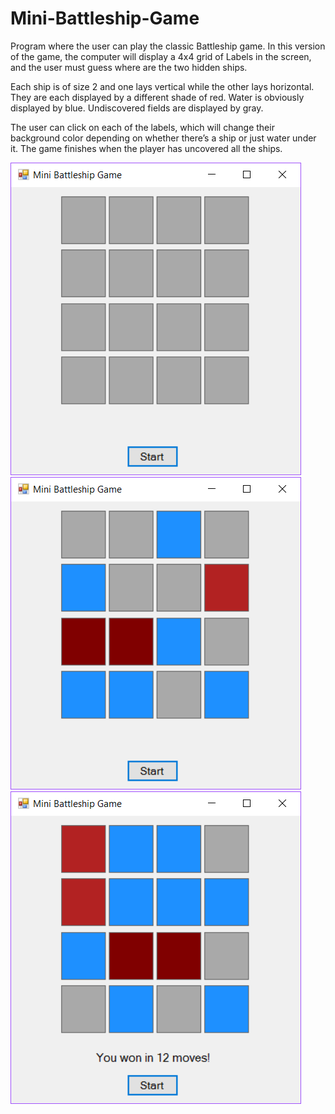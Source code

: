 # Mini-Battleship-Game

Program where the user can play the classic Battleship game. In this version of the game, the computer 
will display a 4x4 grid of Labels in the screen, and the user must guess where are the two hidden ships.

Each ship is of size 2 and one lays vertical while the other lays horizontal. They are each displayed by
a different shade of red. Water is obviously displayed by blue. Undiscovered fields are displayed by gray.

The user can click on each of the labels, which will change their background color depending on whether 
there’s a ship or just water under it. The game finishes when the player has uncovered all the ships.

![](screenshots/screenshot1.PNG "New game")
![](screenshots/screenshot2.PNG "Game in progress")
![](screenshots/screenshot3.PNG "Game won")

